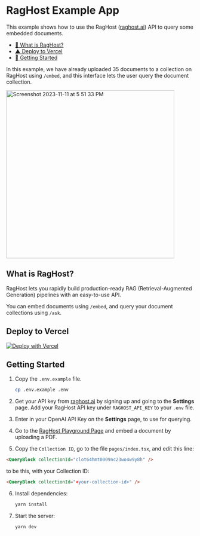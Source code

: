 # RagHost Example App

This example shows how to use the RagHost ([raghost.ai](https://raghost.ai)) API to query some embedded documents.

- [🤔 What is RagHost?](#what-is-raghost)
- [▲ Deploy to Vercel](#deploy-to-vercel)
- [🏁 Getting Started](#getting-started)

In this example, we have already uploaded 35 documents to a collection on RagHost using `/embed`, and this interface lets the user query the document collection.

<img width="450" alt="Screenshot 2023-11-11 at 5 51 33 PM" src="https://github.com/RaghostAI/raghost-example/assets/1459660/1aff780c-e80f-4a54-90d3-675d00473a06">

## What is RagHost?

RagHost lets you rapidly build production-ready RAG (Retrieval-Augmented Generation) pipelines with an easy-to-use API.

You can embed documents using `/embed`, and query your document collections using `/ask`.

## Deploy to Vercel

[![Deploy with Vercel](https://vercel.com/button)](https://vercel.com/new/clone?repository-url=https%3A%2F%2Fgithub.com%2FRaghostAI%2Fraghost-example&env=RAGHOST_API_KEY)

## Getting Started

1. Copy the `.env.example` file.

   ```bash
   cp .env.example .env
   ```

2. Get your API key from [raghost.ai](https://raghost.ai) by signing up and going to the **Settings** page. Add your RagHost API key under `RAGHOST_API_KEY` to your `.env` file.

3. Enter in your OpenAI API Key on the **Settings** page, to use for querying.

4. Go to the [RagHost Playground Page](https://raghost.ai/playground) and embed a document by uploading a PDF.

5. Copy the `Collection ID`, go to the file `pages/index.tsx`, and edit this line:

```html
<QueryBlock collectionId="clot64hmt0009nc23wo4w9y8h" />
```

to be this, with your Collection ID:

```html
<QueryBlock collectionId="<your-collection-id>" />
```

6. Install dependencies:

   ```bash
   yarn install
   ```

7. Start the server:

   ```bash
   yarn dev
   ```
